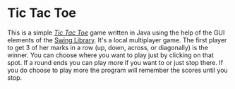 # Tic Tac Toe
This is a simple [*Tic Tac Toe*](https://en.wikipedia.org/wiki/Tic-tac-toe) game written in Java using the help of the GUI elements of the [Swing Library](https://en.wikipedia.org/wiki/Swing_(Java)). It's a local multiplayer game. The first player to get 3 of her marks in a row (up, down, across, or diagonally) is the winner. You can choose where you want to play just by clicking on that spot. If a round ends you can play more if you want to or just stop there. If you do choose to play more the program will remember the scores until you stop.
